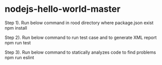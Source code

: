 # nodejs-hello-world-master


Step 1). Run below command in rood directory where package.json exist 
	npm install

Step 2). Run below command to run test case and to generate XML report
	npm run test	

Step 3). Run below command to statically analyzes code to find problems
	npm run eslint	

